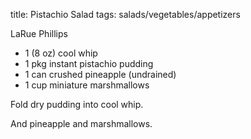 title: Pistachio Salad
tags: salads/vegetables/appetizers

LaRue Phillips

* 1 (8 oz) cool whip 
* 1 pkg instant pistachio pudding
* 1 can crushed pineapple (undrained)
* 1 cup miniature marshmallows

Fold dry pudding into cool whip.  

And pineapple and marshmallows.
